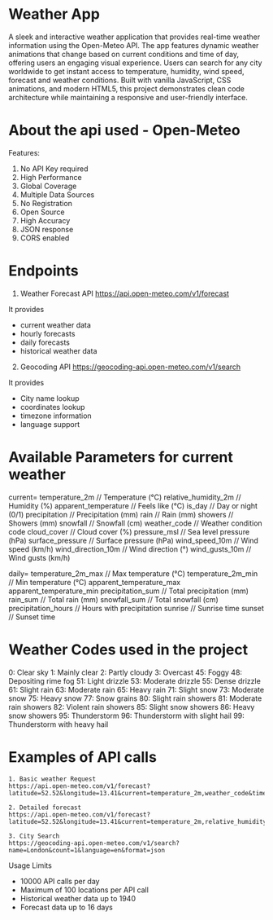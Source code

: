 # Weather App

A sleek and interactive weather application that provides real-time weather information using the Open-Meteo API. The app features dynamic weather animations that change based on current conditions and time of day, offering users an engaging visual experience. Users can search for any city worldwide to get instant access to temperature, humidity, wind speed, forecast and weather conditions. Built with vanilla JavaScript, CSS animations, and modern HTML5, this project demonstrates clean code architecture while maintaining a responsive and user-friendly interface.

# About the api used - Open-Meteo

Features:
1. No API Key required
2. High Performance
3. Global Coverage
4. Multiple Data Sources
5. No Registration
6. Open Source
7. High Accuracy
8. JSON response
9. CORS enabled

# Endpoints

1. Weather Forecast API
https://api.open-meteo.com/v1/forecast

It provides
- current weather data
- hourly forecasts
- daily forecasts
- historical weather data

2. Geocoding API
https://geocoding-api.open-meteo.com/v1/search

It provides
- City name lookup 
- coordinates lookup
- timezone information
- language support

# Available Parameters for current weather
current=
  temperature_2m          // Temperature (°C)
  relative_humidity_2m    // Humidity (%)
  apparent_temperature    // Feels like (°C)
  is_day                 // Day or night (0/1)
  precipitation          // Precipitation (mm)
  rain                   // Rain (mm)
  showers                // Showers (mm)
  snowfall              // Snowfall (cm)
  weather_code          // Weather condition code
  cloud_cover           // Cloud cover (%)
  pressure_msl          // Sea level pressure (hPa)
  surface_pressure      // Surface pressure (hPa)
  wind_speed_10m        // Wind speed (km/h)
  wind_direction_10m    // Wind direction (°)
  wind_gusts_10m        // Wind gusts (km/h)

daily=
  temperature_2m_max     // Max temperature (°C)
  temperature_2m_min     // Min temperature (°C)
  apparent_temperature_max
  apparent_temperature_min
  precipitation_sum      // Total precipitation (mm)
  rain_sum              // Total rain (mm)
  snowfall_sum          // Total snowfall (cm)
  precipitation_hours    // Hours with precipitation
  sunrise               // Sunrise time
  sunset                // Sunset time

# Weather Codes used in the project
0: Clear sky
1: Mainly clear
2: Partly cloudy
3: Overcast
45: Foggy
48: Depositing rime fog
51: Light drizzle
53: Moderate drizzle
55: Dense drizzle
61: Slight rain
63: Moderate rain
65: Heavy rain
71: Slight snow
73: Moderate snow
75: Heavy snow
77: Snow grains
80: Slight rain showers
81: Moderate rain showers
82: Violent rain showers
85: Slight snow showers
86: Heavy snow showers
95: Thunderstorm
96: Thunderstorm with slight hail
99: Thunderstorm with heavy hail

# Examples of API calls

    1. Basic weather Request
    https://api.open-meteo.com/v1/forecast?latitude=52.52&longitude=13.41&current=temperature_2m,weather_code&timezone=auto

    2. Detailed forecast
    https://api.open-meteo.com/v1/forecast?latitude=52.52&longitude=13.41&current=temperature_2m,relative_humidity_2m,wind_speed_10m,weather_code&daily=temperature_2m_max,temperature_2m_min,sunrise,sunset&timezone=auto

    3. City Search
    https://geocoding-api.open-meteo.com/v1/search?name=London&count=1&language=en&format=json

Usage Limits 
- 10000 API calls per day
- Maximum of 100 locations per API call
- Historical weather data up to 1940
- Forecast data up to 16 days


